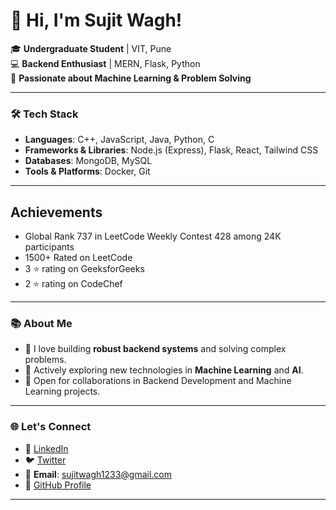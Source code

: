 # 👋 Hi, I'm Sujit Wagh!  

🎓 **Undergraduate Student** | VIT, Pune  
💻 **Backend Enthusiast** | MERN, Flask, Python  
🧠 **Passionate about Machine Learning & Problem Solving**

---

### 🛠️ Tech Stack
- **Languages**: C++, JavaScript, Java, Python, C
- **Frameworks & Libraries**: Node.js (Express), Flask, React, Tailwind CSS  
- **Databases**: MongoDB, MySQL  
- **Tools & Platforms**: Docker, Git 

---
## Achievements

- Global Rank 737 in LeetCode Weekly Contest 428 among 24K participants
- 1500+ Rated on LeetCode
- 3 ⭐ rating on GeeksforGeeks
- 2 ⭐ rating on CodeChef
---

### 📚 About Me  
- 🔧 I love building **robust backend systems** and solving complex problems.  
- 🌱 Actively exploring new technologies in **Machine Learning** and **AI**.  
- 💬 Open for collaborations in Backend Development and Machine Learning projects.  

---

### 🌐 Let's Connect  
- 💼 [LinkedIn](https://www.linkedin.com/in/sujitwagh9)  
- 🐦 [Twitter](https://twitter.com/sujitwagh9)
- 📧 **Email**: sujitwagh1233@gmail.com  
- 🌟 [GitHub Profile](https://github.com/sujitwagh9)  

---
